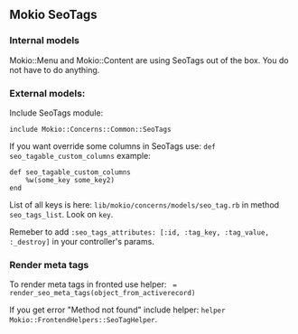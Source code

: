 ## Mokio SeoTags

### Internal models
Mokio::Menu and Mokio::Content are using SeoTags out of the box. You do not have to do anything.

### External models:
Include SeoTags module:
```
include Mokio::Concerns::Common::SeoTags
```

If you want override some columns in SeoTags use:
`def seo_tagable_custom_columns`
example:
```
def seo_tagable_custom_columns
	%w(some_key some_key2)
end
```
List of all keys is here: `lib/mokio/concerns/models/seo_tag.rb` in method `seo_tags_list`. Look on `key`.

Remeber to add `:seo_tags_attributes: [:id, :tag_key, :tag_value, :_destroy]` in your controller's params.


### Render meta tags
To render meta tags in fronted use helper:
` = render_seo_meta_tags(object_from_activerecord)`


If you get error "Method not found" include helper: `helper Mokio::FrontendHelpers::SeoTagHelper`.
